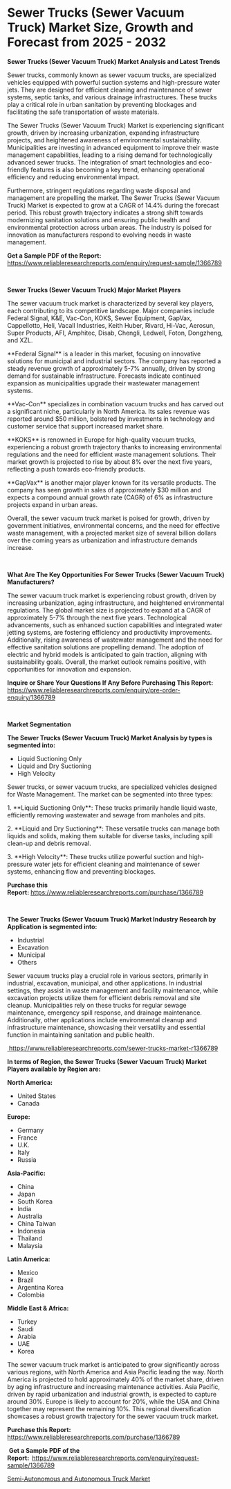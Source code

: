 <p><h1>Sewer Trucks (Sewer Vacuum Truck) Market Size, Growth and Forecast from 2025 - 2032</h1></p><p><strong>Sewer Trucks (Sewer Vacuum Truck) Market Analysis and Latest Trends</strong></p>
<p><p>Sewer trucks, commonly known as sewer vacuum trucks, are specialized vehicles equipped with powerful suction systems and high-pressure water jets. They are designed for efficient cleaning and maintenance of sewer systems, septic tanks, and various drainage infrastructures. These trucks play a critical role in urban sanitation by preventing blockages and facilitating the safe transportation of waste materials.</p><p>The Sewer Trucks (Sewer Vacuum Truck) Market is experiencing significant growth, driven by increasing urbanization, expanding infrastructure projects, and heightened awareness of environmental sustainability. Municipalities are investing in advanced equipment to improve their waste management capabilities, leading to a rising demand for technologically advanced sewer trucks. The integration of smart technologies and eco-friendly features is also becoming a key trend, enhancing operational efficiency and reducing environmental impact.</p><p>Furthermore, stringent regulations regarding waste disposal and management are propelling the market. The Sewer Trucks (Sewer Vacuum Truck) Market is expected to grow at a CAGR of 14.4% during the forecast period. This robust growth trajectory indicates a strong shift towards modernizing sanitation solutions and ensuring public health and environmental protection across urban areas. The industry is poised for innovation as manufacturers respond to evolving needs in waste management.</p></p>
<p><strong>Get a Sample PDF of the Report:&nbsp;</strong> <a href="https://www.reliableresearchreports.com/enquiry/request-sample/1366789?utm_campaign=3012&utm_medium=2&utm_source=Github&utm_content=ia&utm_term=30032025&utm_id=sewer-trucks-sewer-vacuum-truck">https://www.reliableresearchreports.com/enquiry/request-sample/1366789</a></p>
<p>&nbsp;</p>
<p><strong>Sewer Trucks (Sewer Vacuum Truck) Major Market Players</strong></p>
<p><p>The sewer vacuum truck market is characterized by several key players, each contributing to its competitive landscape. Major companies include Federal Signal, K&E, Vac-Con, KOKS, Sewer Equipment, GapVax, Cappellotto, Heli, Vacall Industries, Keith Huber, Rivard, Hi-Vac, Aerosun, Super Products, AFI, Amphitec, Disab, Chengli, Ledwell, Foton, Dongzheng, and XZL.</p><p>**Federal Signal** is a leader in this market, focusing on innovative solutions for municipal and industrial sectors. The company has reported a steady revenue growth of approximately 5-7% annually, driven by strong demand for sustainable infrastructure. Forecasts indicate continued expansion as municipalities upgrade their wastewater management systems.</p><p>**Vac-Con** specializes in combination vacuum trucks and has carved out a significant niche, particularly in North America. Its sales revenue was reported around $50 million, bolstered by investments in technology and customer service that support increased market share.</p><p>**KOKS** is renowned in Europe for high-quality vacuum trucks, experiencing a robust growth trajectory thanks to increasing environmental regulations and the need for efficient waste management solutions. Their market growth is projected to rise by about 8% over the next five years, reflecting a push towards eco-friendly products.</p><p>**GapVax** is another major player known for its versatile products. The company has seen growth in sales of approximately $30 million and expects a compound annual growth rate (CAGR) of 6% as infrastructure projects expand in urban areas.</p><p>Overall, the sewer vacuum truck market is poised for growth, driven by government initiatives, environmental concerns, and the need for effective waste management, with a projected market size of several billion dollars over the coming years as urbanization and infrastructure demands increase.</p></p>
<p>&nbsp;</p>
<p><strong>What Are The Key Opportunities For Sewer Trucks (Sewer Vacuum Truck) Manufacturers?</strong></p>
<p><p>The sewer vacuum truck market is experiencing robust growth, driven by increasing urbanization, aging infrastructure, and heightened environmental regulations. The global market size is projected to expand at a CAGR of approximately 5-7% through the next five years. Technological advancements, such as enhanced suction capabilities and integrated water jetting systems, are fostering efficiency and productivity improvements. Additionally, rising awareness of wastewater management and the need for effective sanitation solutions are propelling demand. The adoption of electric and hybrid models is anticipated to gain traction, aligning with sustainability goals. Overall, the market outlook remains positive, with opportunities for innovation and expansion.</p></p>
<p><strong>Inquire or Share Your Questions If Any Before Purchasing This Report:</strong> <a href="https://www.reliableresearchreports.com/enquiry/pre-order-enquiry/1366789?utm_campaign=3012&utm_medium=2&utm_source=Github&utm_content=ia&utm_term=30032025&utm_id=sewer-trucks-sewer-vacuum-truck">https://www.reliableresearchreports.com/enquiry/pre-order-enquiry/1366789</a></p>
<p>&nbsp;</p>
<p><strong>Market Segmentation</strong></p>
<p><strong>The Sewer Trucks (Sewer Vacuum Truck) Market Analysis by types is segmented into:</strong></p>
<p><ul><li>Liquid Suctioning Only</li><li>Liquid and Dry Suctioning</li><li>High Velocity</li></ul></p>
<p><p>Sewer trucks, or sewer vacuum trucks, are specialized vehicles designed for Waste Management. The market can be segmented into three types: </p><p>1. **Liquid Suctioning Only**: These trucks primarily handle liquid waste, efficiently removing wastewater and sewage from manholes and pits. </p><p>2. **Liquid and Dry Suctioning**: These versatile trucks can manage both liquids and solids, making them suitable for diverse tasks, including spill clean-up and debris removal.</p><p>3. **High Velocity**: These trucks utilize powerful suction and high-pressure water jets for efficient cleaning and maintenance of sewer systems, enhancing flow and preventing blockages.</p></p>
<p><strong>Purchase this Report:&nbsp;</strong><a href="https://www.reliableresearchreports.com/purchase/1366789?utm_campaign=3012&utm_medium=2&utm_source=Github&utm_content=ia&utm_term=30032025&utm_id=sewer-trucks-sewer-vacuum-truck">https://www.reliableresearchreports.com/purchase/1366789</a></p>
<p>&nbsp;</p>
<p><strong>The Sewer Trucks (Sewer Vacuum Truck) Market Industry Research by Application is segmented into:</strong></p>
<p><ul><li>Industrial</li><li>Excavation</li><li>Municipal</li><li>Others</li></ul></p>
<p><p>Sewer vacuum trucks play a crucial role in various sectors, primarily in industrial, excavation, municipal, and other applications. In industrial settings, they assist in waste management and facility maintenance, while excavation projects utilize them for efficient debris removal and site cleanup. Municipalities rely on these trucks for regular sewage maintenance, emergency spill response, and drainage maintenance. Additionally, other applications include environmental cleanup and infrastructure maintenance, showcasing their versatility and essential function in maintaining sanitation and public health.</p></p>
<p><a href="https://www.reliableresearchreports.com/sewer-trucks-market-r1366789?utm_campaign=3012&utm_medium=2&utm_source=Github&utm_content=ia&utm_term=30032025&utm_id=sewer-trucks-sewer-vacuum-truck">&nbsp;https://www.reliableresearchreports.com/sewer-trucks-market-r1366789</a></p>
<p><strong>In terms of Region, the Sewer Trucks (Sewer Vacuum Truck) Market Players available by Region are:</strong></p>
<p>
    <p> <strong> North America: </strong>
        <ul>
            <li>United States</li>
            <li>Canada</li>
        </ul>
        </p> 
    <p> <strong> Europe: </strong>
        <ul>
            <li>Germany</li>
            <li>France</li>
            <li>U.K.</li>
            <li>Italy</li>
            <li>Russia</li>
        </ul>
        </p> 
    <p> <strong> Asia-Pacific: </strong>
        <ul>
            <li>China</li>
            <li>Japan</li>
            <li>South Korea</li>
            <li>India</li>
            <li>Australia</li>
            <li>China Taiwan</li>
            <li>Indonesia</li>
            <li>Thailand</li>
            <li>Malaysia</li>
        </ul>
        </p> 
    <p> <strong> Latin America: </strong>
        <ul>
            <li>Mexico</li>
            <li>Brazil</li>
            <li>Argentina Korea</li>
            <li>Colombia</li>
        </ul>
        </p> 
    <p> <strong> Middle East & Africa: </strong>
        <ul>
            <li>Turkey</li>
            <li>Saudi</li>
            <li>Arabia</li>
            <li>UAE</li>
            <li>Korea</li>
        </ul>
    </p>
    </p>
<p><p>The sewer vacuum truck market is anticipated to grow significantly across various regions, with North America and Asia Pacific leading the way. North America is projected to hold approximately 40% of the market share, driven by aging infrastructure and increasing maintenance activities. Asia Pacific, driven by rapid urbanization and industrial growth, is expected to capture around 30%. Europe is likely to account for 20%, while the USA and China together may represent the remaining 10%. This regional diversification showcases a robust growth trajectory for the sewer vacuum truck market.</p></p>
<p><strong>Purchase this Report: </strong><a href="https://www.reliableresearchreports.com/purchase/1366789?utm_campaign=3012&utm_medium=2&utm_source=Github&utm_content=ia&utm_term=30032025&utm_id=sewer-trucks-sewer-vacuum-truck">https://www.reliableresearchreports.com/purchase/1366789</a></p>
<p>&nbsp;<strong>Get a Sample PDF of the Report:&nbsp;&nbsp;</strong><a href="https://www.reliableresearchreports.com/enquiry/request-sample/1366789?utm_campaign=3012&utm_medium=2&utm_source=Github&utm_content=ia&utm_term=30032025&utm_id=sewer-trucks-sewer-vacuum-truck">https://www.reliableresearchreports.com/enquiry/request-sample/1366789</a></p>
<p><strong></strong></p>
<p><p><a href="https://github.com/genayziben/Market-Research-Report-List-1/blob/main/semi-autonomous-and-autonomous-truck-market.md?utm_campaign=3012&utm_medium=2&utm_source=Github&utm_content=ia&utm_term=30032025&utm_id=sewer-trucks-sewer-vacuum-truck">Semi-Autonomous and Autonomous Truck Market</a></p></p>